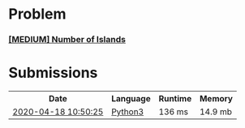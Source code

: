 <h1>Problem</h1>
<h3><a href="https://leetcode.com/problems/number-of-islands/description/">[MEDIUM] Number of Islands</a></h3>

<h1>Submissions</h1>
<table>
<tr>
<th>Date</th> <th>Language</th> <th>Runtime</th> <th>Memory</th>
</tr>
<tr>
<td> <a href="https://leetcode.com/submissions/detail/326492553/"> 2020-04-18 10:50:25 </a> </td>
<td> <a href="./0200.%20Number%20of%20Islands.py"> Python3 </a> </td>
<td> 136 ms </td>
<td> 14.9 mb </td>
</tr>
</table>